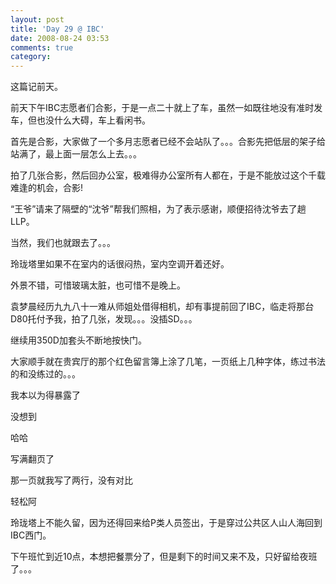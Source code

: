 ```yaml
---
layout: post
title: 'Day 29 @ IBC'
date: 2008-08-24 03:53
comments: true
category: 
---
```

    

这篇记前天。

  

  

前天下午IBC志愿者们合影，于是一点二十就上了车，虽然一如既往地没有准时发车，但也没什么大碍，车上看闲书。

  

首先是合影，大家做了一个多月志愿者已经不会站队了。。。合影先把低层的架子给站满了，最上面一层怎么上去。。。

  

拍了几张合影，然后回办公室，极难得办公室所有人都在，于是不能放过这个千载难逢的机会，合影!

  

“王爷”请来了隔壁的“沈爷”帮我们照相，为了表示感谢，顺便招待沈爷去了趟LLP。

当然，我们也就跟去了。。。

  

玲珑塔里如果不在室内的话很闷热，室内空调开着还好。

外景不错，可惜玻璃太脏，也可惜不是晚上。

袁梦晨经历九九八十一难从师姐处借得相机，却有事提前回了IBC，临走将那台D80托付予我，拍了几张，发现。。。没插SD。。。

继续用350D加套头不断地按快门。

  

大家顺手就在贵宾厅的那个红色留言簿上涂了几笔，一页纸上几种字体，练过书法的和没练过的。。。

我本以为得暴露了

没想到

哈哈

写满翻页了

那一页就我写了两行，没有对比

轻松阿

  

  

  

玲珑塔上不能久留，因为还得回来给P类人员签出，于是穿过公共区人山人海回到IBC西门。

  

下午班忙到近10点，本想把餐票分了，但是剩下的时间又来不及，只好留给夜班了。。。
